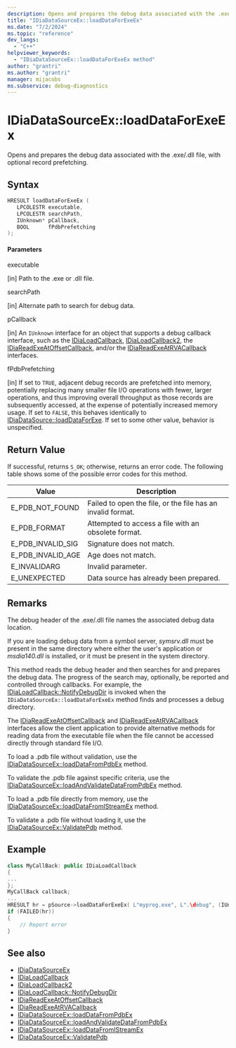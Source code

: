 ```yaml
---
description: Opens and prepares the debug data associated with the .exe/.dll file, with optional record prefetching.
title: "IDiaDataSourceEx::loadDataForExeEx"
ms.date: "7/2/2024"
ms.topic: "reference"
dev_langs:
  - "C++"
helpviewer_keywords:
  - "IDiaDataSourceEx::loadDataForExeEx method"
author: "grantri"
ms.author: "grantri"
manager: mijacobs
ms.subservice: debug-diagnostics
---
```


# IDiaDataSourceEx::loadDataForExeEx

Opens and prepares the debug data associated with the .exe/.dll file, with optional record prefetching.

## Syntax

```c++
HRESULT loadDataForExeEx (
   LPCOLESTR executable,
   LPCOLESTR searchPath,
   IUnknown* pCallback,
   BOOL      fPdbPrefetching
);
```

#### Parameters

executable

[in] Path to the .exe or .dll file.

searchPath

[in] Alternate path to search for debug data.

pCallback

[in] An `IUnknown` interface for an object that supports a debug callback interface, such as the [IDiaLoadCallback](../../debugger/debug-interface-access/idialoadcallback.md), [IDiaLoadCallback2](../../debugger/debug-interface-access/idialoadcallback2.md), the [IDiaReadExeAtOffsetCallback](../../debugger/debug-interface-access/idiareadexeatoffsetcallback.md), and/or the [IDiaReadExeAtRVACallback](../../debugger/debug-interface-access/idiareadexeatrvacallback.md) interfaces.

fPdbPrefetching

[in] If set to `TRUE`, adjacent debug records are prefetched into memory, potentially replacing many smaller file I/O operations with fewer, larger operations, and thus improving overall throughput as those records are subsequently accessed, at the expense of potentially increased memory usage. If set to `FALSE`, this behaves identically to [IDiaDataSource::loadDataForExe](../../debugger/debug-interface-access/idiadatasource-loaddataforexe.md). If set to some other value, behavior is unspecified.

## Return Value

If successful, returns `S_OK`; otherwise, returns an error code. The following table shows some of the possible error codes for this method.

|Value|Description|
|-----------|-----------------|
|E_PDB_NOT_FOUND|Failed to open the file, or the file has an invalid format.|
|E_PDB_FORMAT|Attempted to access a file with an obsolete format.|
|E_PDB_INVALID_SIG|Signature does not match.|
|E_PDB_INVALID_AGE|Age does not match.|
|E_INVALIDARG|Invalid parameter.|
|E_UNEXPECTED|Data source has already been prepared.|

## Remarks

The debug header of the .exe/.dll file names the associated debug data location.

If you are loading debug data from a symbol server, *symsrv.dll* must be present in the same directory where either the user's application or *msdia140.dll* is installed, or it must be present in the system directory.

This method reads the debug header and then searches for and prepares the debug data. The progress of the search may, optionally, be reported and controlled through callbacks. For example, the [IDiaLoadCallback::NotifyDebugDir](../../debugger/debug-interface-access/idialoadcallback-notifydebugdir.md) is invoked when the `IDiaDataSourceEx::loadDataForExeEx` method finds and processes a debug directory.

The [IDiaReadExeAtOffsetCallback](../../debugger/debug-interface-access/idiareadexeatoffsetcallback.md) and [IDiaReadExeAtRVACallback](../../debugger/debug-interface-access/idiareadexeatrvacallback.md) interfaces allow the client application to provide alternative methods for reading data from the executable file when the file cannot be accessed directly through standard file I/O.

To load a .pdb file without validation, use the [IDiaDataSourceEx::loadDataFromPdbEx](../../debugger/debug-interface-access/idiadatasourceex-loaddatafrompdbex.md) method.

To validate the .pdb file against specific criteria, use the [IDiaDataSourceEx::loadAndValidateDataFromPdbEx](../../debugger/debug-interface-access/idiadatasourceex-loadandvalidatedatafrompdbex.md) method.

To load a .pdb file directly from memory, use the [IDiaDataSourceEx::loadDataFromIStreamEx](../../debugger/debug-interface-access/idiadatasourceex-loaddatafromistreamex.md) method.

To validate a .pdb file without loading it, use the [IDiaDataSourceEx::ValidatePdb](../../debugger/debug-interface-access/idiadatasourceex-validatepdb.md) method.

## Example

```c++
class MyCallBack: public IDiaLoadCallback
{
...
};
MyCallBack callback;
...
HRESULT hr = pSource->loadDataForExeEx( L"myprog.exe", L".\debug", (IUnknown*)&callback, TRUE);
if (FAILED(hr))
{
    // Report error
}
```

## See also

- [IDiaDataSourceEx](../../debugger/debug-interface-access/idiadatasourceEx.md)
- [IDiaLoadCallback](../../debugger/debug-interface-access/idialoadcallback.md)
- [IDiaLoadCallback2](../../debugger/debug-interface-access/idialoadcallback2.md)
- [IDiaLoadCallback::NotifyDebugDir](../../debugger/debug-interface-access/idialoadcallback-notifydebugdir.md)
- [IDiaReadExeAtOffsetCallback](../../debugger/debug-interface-access/idiareadexeatoffsetcallback.md)
- [IDiaReadExeAtRVACallback](../../debugger/debug-interface-access/idiareadexeatrvacallback.md)
- [IDiaDataSourceEx::loadDataFromPdbEx](../../debugger/debug-interface-access/idiadatasourceex-loaddatafrompdbex.md)
- [IDiaDataSourceEx::loadAndValidateDataFromPdbEx](../../debugger/debug-interface-access/idiadatasourceex-loadandvalidatedatafrompdbex.md)
- [IDiaDataSourceEx::loadDataFromIStreamEx](../../debugger/debug-interface-access/idiadatasourceex-loaddatafromistreamex.md)
- [IDiaDataSourceEx::ValidatePdb](../../debugger/debug-interface-access/idiadatasourceex-validatepdb.md)
